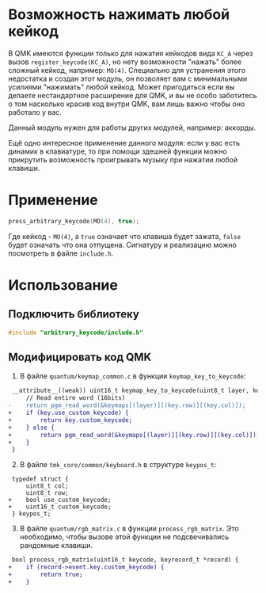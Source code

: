 # Возможность нажимать любой кейкод

В QMK имеются функции только для нажатия кейкодов вида `KC_A` через вызов `register_keycode(KC_A)`, но нету возможности "нажать" более сложный кейкод, например: `MO(4)`. Специально для устранения этого недостатка и создан этот модуль, он позволяет вам с минимальными усилиями "нажимать" любой кейкод. Может пригодиться если вы делаете нестандартное расширение для QMK, и вы не особо заботитесь о том насколько красив код внутри QMK, вам лишь важно чтобы оно работало у вас.

Данный модуль нужен для работы других модулей, например: аккорды.

Ещё одно интересное применение данного модуля: если у вас есть динамик в клавиатуре, то при помощи здешней функции можно прикрутить возможность проигрывать музыку при нажатии любой клавиши.

# Применение

```c
press_arbitrary_keycode(MO(4), true);
```

Где кейкод - `MO(4)`, а `true` означает что клавиша будет зажата, `false` будет означать что она отпущена. Сигнатуру и реализацию можно посмотреть в файле `include.h`.

# Использование

## Подключить библиотеку

```c
#include "arbitrary_keycode/include.h"
```

## Модифицировать код QMK

1. В файле `quantum/keymap_common.c` в функции `keymap_key_to_keycode`:
```diff
 __attribute__((weak)) uint16_t keymap_key_to_keycode(uint8_t layer, keypos_t key) {
     // Read entire word (16bits)
-    return pgm_read_word(&keymaps[(layer)][(key.row)][(key.col)]);
+    if (key.use_custom_keycode) {
+        return key.custom_keycode;
+    } else {
+        return pgm_read_word(&keymaps[(layer)][(key.row)][(key.col)]);
+    }
 }
```

2. В файле `tmk_core/common/keyboard.h` в структуре `keypos_t`:
```
 typedef struct {
     uint8_t col;
     uint8_t row;
+    bool use_custom_keycode;
+    uint16_t custom_keycode;
 } keypos_t;
```

3. В файле `quantum/rgb_matrix.c` в функции `process_rgb_matrix`. Это необходимо, чтобы вызове этой функции не подсвечивались рандомные клавиши.
```diff
 bool process_rgb_matrix(uint16_t keycode, keyrecord_t *record) {
+    if (record->event.key.custom_keycode) {
+        return true;
+    }
```